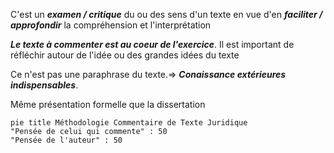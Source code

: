 C'est un ***examen / critique*** du ou des sens d'un texte en vue d'en ***faciliter / approfondir*** la compréhension et l'interprétation

***Le texte à commenter est au coeur de l'exercice***. Il est important de réfléchir autour de l'idée ou des grandes idées du texte

Ce n'est pas une paraphrase du texte.=> ***Conaissance extérieures indispensables***.

Même présentation formelle que la dissertation

```mermaid
pie title Méthodologie Commentaire de Texte Juridique
"Pensée de celui qui commente" : 50
"Pensée de l'auteur" : 50
```



